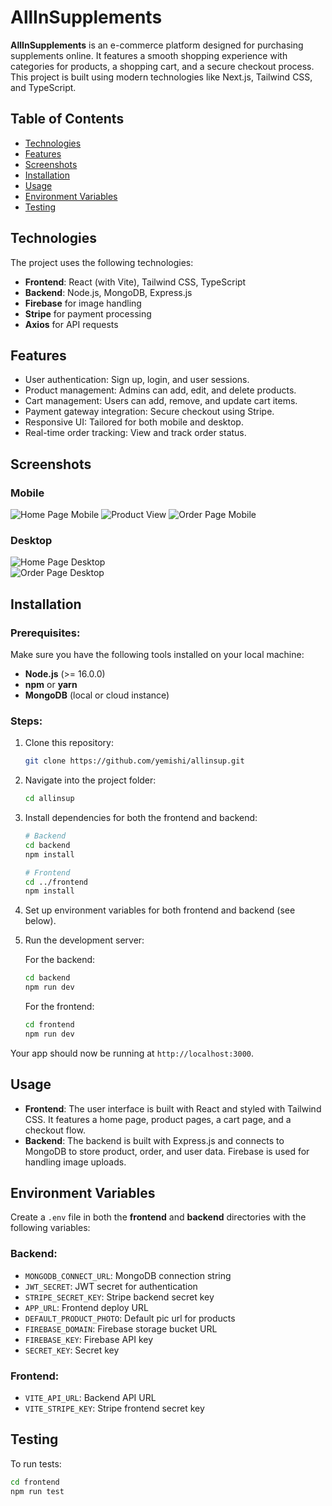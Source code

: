 # **AllInSupplements**

**AllInSupplements** is an e-commerce platform designed for purchasing supplements online. It features a smooth shopping experience with categories for products, a shopping cart, and a secure checkout process. This project is built using modern technologies like Next.js, Tailwind CSS, and TypeScript.

## **Table of Contents**

- [Technologies](#technologies)
- [Features](#features)
- [Screenshots](#screenshots)
- [Installation](#installation)
- [Usage](#usage)
- [Environment Variables](#environment-variables)
- [Testing](#testing)

## **Technologies**

The project uses the following technologies:

- **Frontend**: React (with Vite), Tailwind CSS, TypeScript
- **Backend**: Node.js, MongoDB, Express.js
- **Firebase** for image handling
- **Stripe** for payment processing
- **Axios** for API requests

## **Features**

- User authentication: Sign up, login, and user sessions.
- Product management: Admins can add, edit, and delete products.
- Cart management: Users can add, remove, and update cart items.
- Payment gateway integration: Secure checkout using Stripe.
- Responsive UI: Tailored for both mobile and desktop.
- Real-time order tracking: View and track order status.

## **Screenshots**

### Mobile
![Home Page Mobile](frontend/public/screenshots/home-mob.png)
![Product View](frontend/public/screenshots/product-mob.png)
![Order Page Mobile](frontend/public/screenshots/order-mob.png)

### Desktop
![Home Page Desktop](frontend/public/screenshots/home-desk.png)  
![Order Page Desktop](frontend/public/screenshots/orders-desk.png)

## **Installation**

### Prerequisites:

Make sure you have the following tools installed on your local machine:

- **Node.js** (>= 16.0.0)
- **npm** or **yarn**
- **MongoDB** (local or cloud instance)

### Steps:

1. Clone this repository:
    ```bash
    git clone https://github.com/yemishi/allinsup.git
    ```

2. Navigate into the project folder:
    ```bash
    cd allinsup
    ```

3. Install dependencies for both the frontend and backend:
    ```bash
    # Backend
    cd backend
    npm install

    # Frontend
    cd ../frontend
    npm install
    ```

4. Set up environment variables for both frontend and backend (see below).

5. Run the development server:

    For the backend:
    ```bash
    cd backend
    npm run dev
    ```

    For the frontend:
    ```bash
    cd frontend
    npm run dev
    ```

Your app should now be running at `http://localhost:3000`.

## **Usage**

- **Frontend**: The user interface is built with React and styled with Tailwind CSS. It features a home page, product pages, a cart page, and a checkout flow.
- **Backend**: The backend is built with Express.js and connects to MongoDB to store product, order, and user data. Firebase is used for handling image uploads.

## **Environment Variables**

Create a `.env` file in both the **frontend** and **backend** directories with the following variables:

### Backend:
- `MONGODB_CONNECT_URL`: MongoDB connection string
- `JWT_SECRET`: JWT secret for authentication
- `STRIPE_SECRET_KEY`: Stripe backend secret key
- `APP_URL`: Frontend deploy URL
- `DEFAULT_PRODUCT_PHOTO`: Default pic url for products
- `FIREBASE_DOMAIN`: Firebase storage bucket URL
- `FIREBASE_KEY`: Firebase API key
- `SECRET_KEY`: Secret key

### Frontend:
- `VITE_API_URL`: Backend API URL
- `VITE_STRIPE_KEY`: Stripe frontend secret key

## **Testing**

To run tests:

```bash
cd frontend
npm run test

